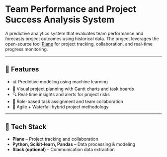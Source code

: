 # Team Performance and Project Success Analysis System

A predictive analytics system that evaluates team performance and forecasts project outcomes using historical data. The project leverages the open-source tool [Plane](https://plane.so/) for project tracking, collaboration, and real-time progress monitoring.

---

## 🚀 Features

- 📊 Predictive modeling using machine learning
- 📅 Visual project planning with Gantt charts and task boards
- 🔍 Real-time insights and alerts for project risks
- 👥 Role-based task assignment and team collaboration
- 🔄 Agile + Waterfall hybrid project methodology

---

## 🧱 Tech Stack

- **Plane** – Project tracking and collaboration  
- **Python, Scikit-learn, Pandas** – Data processing & modeling  
- **Slack (optional)** – Communication data extraction
